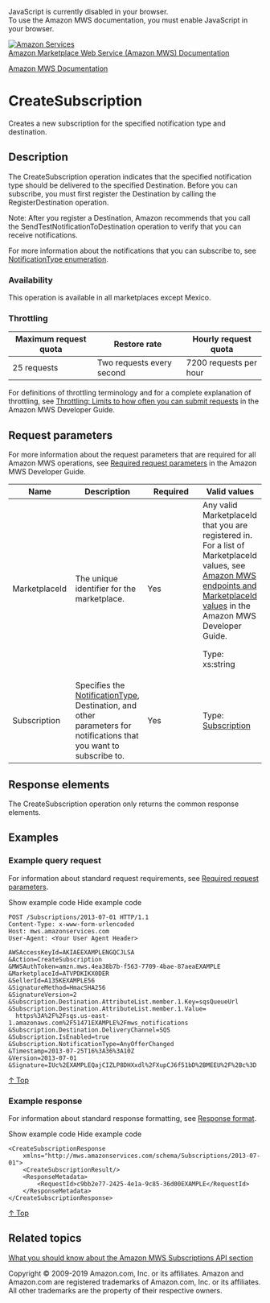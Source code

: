 <div id="MWSDX_noscript">

JavaScript is currently disabled in your browser.  
To use the Amazon MWS documentation, you must enable JavaScript in your
browser.

</div>

<div id="MWSDX_divtop">

[![Amazon
Services](https://images-na.ssl-images-amazon.com/images/G/08/mwsportal/fr_FR/amazonservices.gif "Amazon Services")](http://services.amazon.fr)  
<span id="MWSDX_titlebar">[Amazon Marketplace Web Service (Amazon MWS)
Documentation](https://developer.amazonservices.fr/gp/mws/docs.html)</span>

</div>

<div id="MWSDX_divbottom">

<div id="MWSDX_divleft">

<div id="MWSDX_toc">

</div>

</div>

<div id="MWSDX_divright">

<div id="MWSDX_content">

<span id="MWSDX_breadcrumbs">[Amazon MWS
Documentation](https://developer.amazonservices.fr/gp/mws/docs.html)</span>

<div id="Subscriptions_CreateSubscription" class="nested0">

CreateSubscription
==================

<span class="ph">Creates a new subscription for the specified
notification type and destination.</span>

<div id="Description" class="topic concept nested1">

Description
-----------

<div class="body conbody">

The <span class="keyword apiname">CreateSubscription</span> operation
indicates that the specified notification type should be delivered to
the specified <span class="keyword parmname">Destination</span>. Before
you can subscribe, you must first register the <span
class="keyword parmname">Destination</span> by calling the <span
class="keyword apiname">RegisterDestination</span> operation.

<div class="note note">

<span class="notetitle">Note:</span> After you register a <span
class="keyword parmname">Destination</span>, Amazon recommends that you
call the <span
class="keyword apiname">SendTestNotificationToDestination</span>
operation to verify that you can receive notifications.

</div>

For more information about the notifications that you can subscribe to,
see
<a href="Subscriptions_NotificationType.md" class="xref">NotificationType enumeration</a>.

<div class="section">

### Availability

This operation is available in all marketplaces except Mexico.

</div>

<div class="section">

### Throttling

<div class="tablenoborder">

| Maximum request quota | Restore rate              | Hourly request quota   |
|-----------------------|---------------------------|------------------------|
| 25 requests           | Two requests every second | 7200 requests per hour |

</div>

For definitions of throttling terminology and for a complete explanation
of throttling, see
<a href="../dev_guide/DG_Throttling.md" class="xref">Throttling: Limits to how often you can submit requests</a>
in the <span class="ph">Amazon MWS Developer Guide</span>.

</div>

</div>

</div>

<div id="RequestParameters" class="topic reference nested1">

Request parameters
------------------

<div class="body refbody">

<div class="section">

<span class="ph">For more information about the request parameters that
are required for all <span class="ph">Amazon MWS</span> operations, see
<a href="../dev_guide/DG_RequiredRequestParameters.md" class="xref">Required request parameters</a>
in the <span class="ph">Amazon MWS Developer Guide</span>.</span>

</div>

<div class="tablenoborder">

<table class="table" data-cellpadding="4" data-cellspacing="0" data-summary="" data-frame="border" data-border="1" data-rules="all">
<colgroup>
<col style="width: 25%" />
<col style="width: 25%" />
<col style="width: 25%" />
<col style="width: 25%" />
</colgroup>
<thead>
<tr class="header">
<th>Name</th>
<th>Description</th>
<th>Required</th>
<th>Valid values</th>
</tr>
</thead>
<tbody>
<tr class="odd">
<td><span class="keyword parmname">MarketplaceId</span></td>
<td>The unique identifier for the marketplace.</td>
<td>Yes</td>
<td>Any valid <span class="keyword parmname">MarketplaceId</span> that you are registered in. <span class="ph">For a list of <span class="keyword parmname">MarketplaceId</span> values, see <a href="../dev_guide/DG_Endpoints.md" class="xref">Amazon MWS endpoints and MarketplaceId values</a> in the <span class="ph">Amazon MWS Developer Guide</span>.</span>
<p><span class="ph">Type: xs:string</span></p></td>
</tr>
<tr class="even">
<td><span class="keyword parmname">Subscription</span></td>
<td>Specifies the <a href="Subscriptions_NotificationType.md" class="xref">NotificationType</a>, <span class="keyword parmname">Destination</span>, and other parameters for notifications that you want to subscribe to.</td>
<td>Yes</td>
<td>Type: <a href="Subscriptions_Datatypes.md#Subscription" class="xref" title="Represents the type of notification that you want to receive and the location where you want to receive it.">Subscription</a></td>
</tr>
</tbody>
</table>

</div>

</div>

</div>

<div id="ResponseElements" class="topic reference nested1">

Response elements
-----------------

<div class="body refbody">

<div class="section">

The <span class="keyword apiname">CreateSubscription</span> operation
only returns the common response elements.

</div>

</div>

</div>

<div id="Examples" class="topic reference nested1">

Examples
--------

<div class="body refbody">

<div class="section">

### Example query request

<span class="ph">For information about standard request requirements,
see
<a href="../dev_guide/DG_RequiredRequestParameters.md" class="xref">Required request parameters</a>.</span>

<span class="ph expander"> <span class="keyword parmname xshow">Show
example code</span> <span class="keyword parmname xhide">Hide example
code</span> </span>

<div class="sectiondiv content">

    POST /Subscriptions/2013-07-01 HTTP/1.1
    Content-Type: x-www-form-urlencoded
    Host: mws.amazonservices.com
    User-Agent: <Your User Agent Header>

    AWSAccessKeyId=AKIAEEXAMPLENGQCJLSA
    &Action=CreateSubscription
    &MWSAuthToken=amzn.mws.4ea38b7b-f563-7709-4bae-87aeaEXAMPLE
    &MarketplaceId=ATVPDKIKX0DER
    &SellerId=A135KEXAMPLE56
    &SignatureMethod=HmacSHA256
    &SignatureVersion=2
    &Subscription.Destination.AttributeList.member.1.Key=sqsQueueUrl
    &Subscription.Destination.AttributeList.member.1.Value=
      https%3A%2F%2Fsqs.us-east-1.amazonaws.com%2F51471EXAMPLE%2Fmws_notifications
    &Subscription.Destination.DeliveryChannel=SQS
    &Subscription.IsEnabled=true
    &Subscription.NotificationType=AnyOfferChanged
    &Timestamp=2013-07-25T16%3A36%3A10Z
    &Version=2013-07-01
    &Signature=IUc%2EXAMPLEQajCIZLP8DHXxdl%2FXupCJ6f51bD%2BMEEU%2F%2Bc%3D

<a href="#Examples" class="xref">↑ Top</a>

</div>

</div>

<div class="section">

### Example response

<span class="ph">For information about standard response formatting, see
<a href="../dev_guide/DG_ResponseFormat.md" class="xref">Response format</a>.</span>

<span class="ph expander"> <span class="keyword parmname xshow">Show
example code</span> <span class="keyword parmname xhide">Hide example
code</span> </span>

<div class="sectiondiv content">

    <CreateSubscriptionResponse
        xmlns="http://mws.amazonservices.com/schema/Subscriptions/2013-07-01">
        <CreateSubscriptionResult/>
        <ResponseMetadata>
            <RequestId>c9bb2e77-2425-4e1a-9c85-36d00EXAMPLE</RequestId>
        </ResponseMetadata>
    </CreateSubscriptionResponse>

<a href="#Examples" class="xref">↑ Top</a>

</div>

</div>

</div>

</div>

<div id="RelatedTopics" class="topic nested1">

Related topics
--------------

<div class="body">

<a href="../subscriptions/Subscriptions_Overview.md" class="xref">What you should know about the Amazon MWS Subscriptions API section</a>

</div>

</div>

</div>

<div id="MWSDX_footer">

Copyright © 2009-2019 Amazon.com, Inc. or its affiliates. Amazon and
Amazon.com are registered trademarks of Amazon.com, Inc. or its
affiliates. All other trademarks are the property of their respective
owners.

</div>

</div>

</div>

<div style="clear: both;">

</div>

</div>
